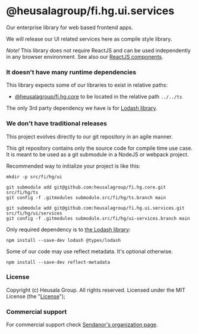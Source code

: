 # @heusalagroup/fi.hg.ui.services

Our enterprise library for web based frontend apps.

We will release our UI related services here as compile style library.

*Note!* This library does not require ReactJS and can be used independently in any browser environment. See also our [ReactJS components](https://github.com/heusalagroup/fi.hg.ui.components).

### It doesn't have many runtime dependencies

This library expects some of our libraries to exist in relative paths:

 * [@heusalagroup/fi.hg.core](https://github.com/heusalagroup/fi.hg.core) to be located in the relative path `../../ts`

The only 3rd party dependency we have is for [Lodash library](https://lodash.com/).

### We don't have traditional releases

This project evolves directly to our git repository in an agile manner.

This git repository contains only the source code for compile time use case. It is meant to be used as a git submodule 
in a NodeJS or webpack project.

Recommended way to initialize your project is like this:

```
mkdir -p src/fi/hg/ui

git submodule add git@github.com:heusalagroup/fi.hg.core.git src/fi/hg/ts
git config -f .gitmodules submodule.src/fi/hg/ts.branch main

git submodule add git@github.com:heusalagroup/fi.hg.ui.services.git src/fi/hg/ui/services
git config -f .gitmodules submodule.src/fi/hg/ui-services.branch main
```

Only required dependency is to [the Lodash library](https://lodash.com/):

```
npm install --save-dev lodash @types/lodash
```

Some of our code may use reflect metadata. It's optional otherwise.

```
npm install --save-dev reflect-metadata
```

### License

Copyright (c) Heusala Group. All rights reserved. Licensed under the MIT License (the "[License](src/fi/hg/frontend/services/LICENSE)");

### Commercial support

For commercial support check [Sendanor's organization page](https://github.com/sendanor).

